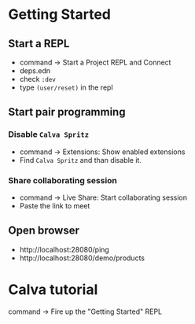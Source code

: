 # Getting Started
## Start a REPL
- command -> Start a Project REPL and Connect
- deps.edn
- check `:dev`
- type `(user/reset)` in the repl

## Start pair programming
### Disable `Calva Spritz`
- command -> Extensions: Show enabled extensions
- Find `Calva Spritz` and than disable it.

### Share collaborating session
- command -> Live Share: Start collaborating session
- Paste the link to meet


## Open browser
- http://localhost:28080/ping
- http://localhost:28080/demo/products

# Calva tutorial
command -> Fire up the "Getting Started" REPL
